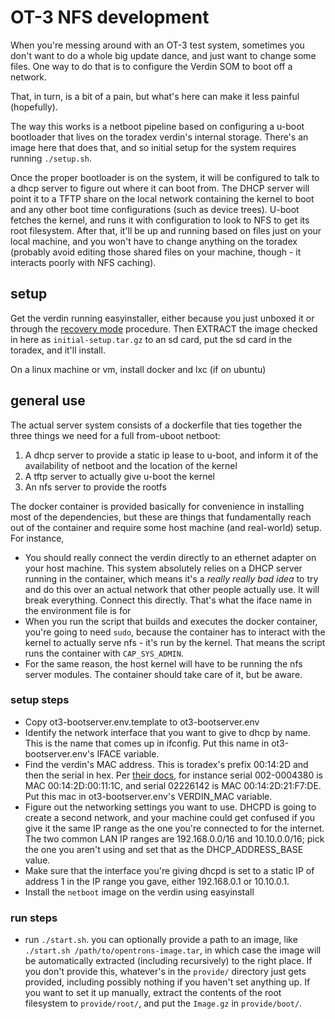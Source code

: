 # OT-3 NFS development

When you're messing around with an OT-3 test system, sometimes you don't want to do a whole big update dance, and just want to change some files. One way to do that is to configure the Verdin SOM to boot off a network. 

That, in turn, is a bit of a pain, but what's here can make it less painful (hopefully).

The way this works is a netboot pipeline based on configuring a u-boot bootloader that lives on the toradex verdin's internal storage. There's an image here that does that, and so initial setup for the system requires running `./setup.sh`. 

Once the proper bootloader is on the system, it will be configured to talk to a dhcp server to figure out where it can boot from. The DHCP server will point it to a TFTP share on the local network containing the kernel to boot and any other boot time configurations (such as device trees). U-boot fetches the kernel, and runs it with configuration to look to NFS to get its root filesystem. After that, it'll be up and running based on files just on your local machine, and you won't have to change anything on the toradex (probably avoid editing those shared files on your machine, though - it interacts poorly with NFS caching).


## setup

Get the verdin running easyinstaller, either because you just unboxed it or through the [recovery mode](https://developer.toradex.com/knowledge-base/imx-recovery-mode#Verdin_SoM_Family) procedure. Then EXTRACT the image checked in here as `initial-setup.tar.gz` to an sd card, put the sd card in the toradex, and it'll install.

On a linux machine or vm, install docker and lxc (if on ubuntu)


## general use

The actual server system consists of a dockerfile that ties together the three things we need for a full from-uboot netboot:

1. A dhcp server to provide a static ip lease to u-boot, and inform it of the availability of netboot and the location of the kernel
2. A tftp server to actually give u-boot the kernel
3. An nfs server to provide the rootfs

The docker container is provided basically for convenience in installing most of the dependencies, but these are things that fundamentally reach out of the container and require some host machine (and real-world) setup. For instance,
- You should really connect the verdin directly to an ethernet adapter on your host machine. This system absolutely relies on a DHCP server running in the container, which means it's a _really really bad idea_ to try and do this over an actual network that other people actually use. It will break everything. Connect this directly. That's what the iface name in the environment file is for
- When you run the script that builds and executes the docker container, you're going to need `sudo`, because the container has to interact with the kernel to actually serve nfs - it's run by the kernel. That means the script runs the container with `CAP_SYS_ADMIN`.
- For the same reason, the host kernel will have to be running the nfs server modules. The container should take care of it, but be aware.

### setup steps
- Copy ot3-bootserver.env.template to ot3-bootserver.env
- Identify the network interface that you want to give to dhcp by name. This is the name that comes up in ifconfig. Put this name in ot3-bootserver.env's IFACE variable.
- Find the verdin's MAC address. This is toradex's prefix 00:14:2D and then the serial in hex. Per [their docs](https://developer.toradex.com/knowledge-base/mac-address), for instance serial 002-0004380 is MAC 00:14:2D:00:11:1C, and serial  02226142 is MAC 00:14:2D:21:F7:DE. Put this mac in ot3-bootserver.env's VERDIN_MAC variable.
- Figure out the networking settings you want to use. DHCPD is going to create a second network, and your machine could get confused if you give it the same IP range as the one you're connected to for the internet. The two common LAN IP ranges are 192.168.0.0/16 and 10.10.0.0/16; pick the one you aren't using and set that as the DHCP_ADDRESS_BASE value.
- Make sure that the interface you're giving dhcpd is set to a static IP of address 1 in the IP range you gave, either 192.168.0.1 or 10.10.0.1.
- Install the `netboot` image on the verdin using easyinstall

### run steps
- run `./start.sh`. you can optionally provide a path to an image, like `./start.sh /path/to/opentrons-image.tar`, in which case the image will be automatically extracted (including recursively) to the right place. If you don't provide this, whatever's in the `provide/` directory just gets provided, including possibly nothing if you haven't set anything up. If you want to set it up manually, extract the contents of the root filesystem to `provide/root/`, and put the `Image.gz` in `provide/boot/`.
